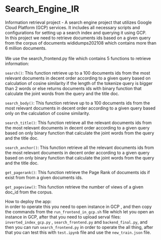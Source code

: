 # Search_Engine_IR
Information retrieval project - A search engine project that utilizes Google Cloud Platform (GCP) services. It includes all necessary scripts and configurations for setting up a search index and querying it using GCP.<br />
In this project we need to retrieve documents ids based on a given query from the corpus of documents wididumps202108 which contains more than 6 million documents.<br /><br />
We use the search_frontend.py file which contains 5 functions to retrieve information:<br />

`search()`: This function retrieve up to a 100  documents ids from the most relevant documents in decent order according to a given query based on calculation of cosine similarity if the length of the tokenize query is bigger than 2 words or else returns documents ids with binary function that calculate the joint words from the query and the title doc.<br />

`search_body()`: This function retrieve up to a 100  documents ids from the most relevant documents in decent order according to a given query based only on the calculation of cosine similarity.<br />

`search_title()`: This function retrieve all the relevant documents ids from the most relevant documents in decent order according to a given query based on only binary function that calculate the joint words from the query and the title doc.<br />

`search_anchor()`: This function retrieve all the relevant documents ids from the most relevant documents in decent order according to a given query based on only binary function that calculate the joint words from the query and the title doc.<br />

`get_pagerank()`: This function retrieve the Page Rank of documents ids if exist from from a given documents ids.<br />

`get_pageview()`: This function retrieve the number of views of a given doc_id from the corpus.<br />

How to deploy the app:<br />
in order to operate this you need to open instance in GCP , and then copy the commands from the `run_frontend_in_gcp.sh` file which let you open an instance in GCP, after that you need to upload serval files: `inverted_index_gcp.py` , `search_frontend.py` and `backend_final.py`, and then you can run `search_frontend.py` in order to operate the all thing, after that you can test this with `test.ipynb` file and use the `new_train.json` file. 
